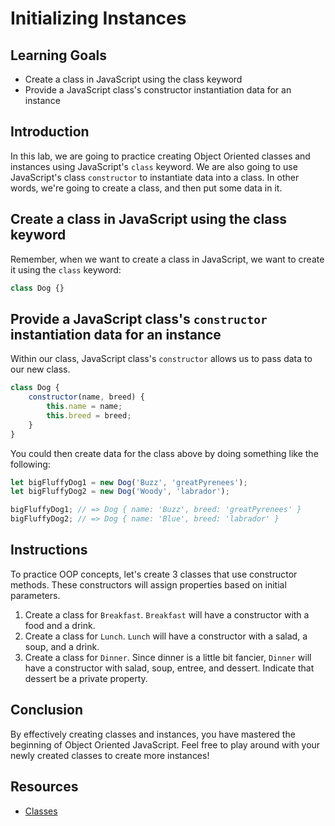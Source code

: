# Initializing Instances

## Learning Goals

- Create a class in JavaScript using the class keyword
- Provide a JavaScript class's constructor instantiation data for an instance

## Introduction

In this lab, we are going to practice creating Object Oriented classes and
instances using JavaScript's `class` keyword. We are also going to use
JavaScript's class `constructor` to instantiate data into a class. In other
words, we're going to create a class, and then put some data in it.

## Create a class in JavaScript using the class keyword

Remember, when we want to create a class in JavaScript, we want to create it
using the `class` keyword:

```js
class Dog {}
```

## Provide a JavaScript class's `constructor` instantiation data for an instance

Within our class, JavaScript class's `constructor` allows us to pass data to our
new class.

```js
class Dog {
	constructor(name, breed) {
		this.name = name;
		this.breed = breed;
	}
}
```

You could then create data for the class above by doing something like the
following:

```js
let bigFluffyDog1 = new Dog('Buzz', 'greatPyrenees');
let bigFluffyDog2 = new Dog('Woody', 'labrador');

bigFluffyDog1; // => Dog { name: 'Buzz', breed: 'greatPyrenees' }
bigFluffyDog2; // => Dog { name: 'Blue', breed: 'labrador' }
```

## Instructions

To practice OOP concepts, let's create 3 classes that use constructor methods.
These constructors will assign properties based on initial parameters.

1.  Create a class for `Breakfast`. `Breakfast` will have a constructor with a food and a drink.
2.  Create a class for `Lunch`. `Lunch` will have a constructor with a salad, a soup, and a drink.
3.  Create a class for `Dinner`. Since dinner is a little bit fancier, `Dinner` will have a constructor with salad, soup, entree, and dessert. Indicate that dessert be a private property.

## Conclusion

By effectively creating classes and instances, you have mastered the beginning
of Object Oriented JavaScript. Feel free to play around with your newly created
classes to create more instances!

## Resources

- [Classes](https://developer.mozilla.org/en-US/docs/Web/JavaScript/Reference/Classes)
